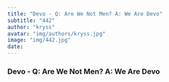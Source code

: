 ```yaml
---
title: "Devo - Q: Are We Not Men? A: We Are Devo"
subtitle: "442"
author: "kryss"
avatar: "img/authors/kryss.jpg"
image: "img/442.jpg"
date:
---
```


### Devo - Q: Are We Not Men? A: We Are Devo
